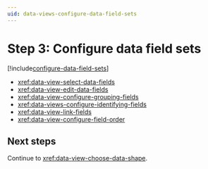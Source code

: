```yaml
---
uid: data-views-configure-data-field-sets
---
```


# Step 3: Configure data field sets

[!include[configure-data-field-sets](_includes/configure-data-field-sets.md)]

- <xref:data-view-select-data-fields>
- <xref:data-view-edit-data-fields> 
- <xref:data-view-configure-grouping-fields>
- <xref:data-views-configure-identifying-fields>
- <xref:data-view-link-fields>
- <xref:data-view-configure-field-order>

## Next steps

Continue to <xref:data-view-choose-data-shape>.